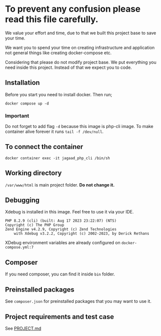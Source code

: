 # To prevent any confusion please read this file carefully.

We value your effort and time, due to that we built this project base to save your time.

We want you to spend your time on creating infrastructure and application not general things like creating docker-compose etc.

Considering that please do not modify project base. We put everything you need inside this project. Instead of that we expect you to code.

## Installation

Before you start you need to install docker. Then run;
```shell
docker compose up -d
```

### Important
Do not forget to add flag `-d` because this image is php-cli image. To make container alive forever it runs `tail -f /dev/null`.

## To connect the container

```shell
docker container exec -it jagaad_php_cli /bin/sh
```

## Working directory

`/var/www/html` is main project folder. **Do not change it.**

## Debugging
Xdebug is installed in this image. Feel free to use it via your IDE.

```
PHP 8.2.9 (cli) (built: Aug 17 2023 23:22:07) (NTS)
Copyright (c) The PHP Group
Zend Engine v4.2.9, Copyright (c) Zend Technologies
    with Xdebug v3.2.2, Copyright (c) 2002-2023, by Derick Rethans
```

XDebug environment variables are already configured on `docker-compose.yml:7`

## Composer
If you need composer, you can find it inside `bin` folder.

## Preinstalled packages

See `composer.json` for preinstalled packages that you may want to use it.

## Project requirements and test case

See [PROJECT.md](PROJECT.md)